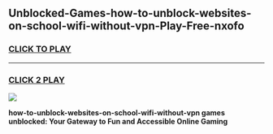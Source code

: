 
## Unblocked-Games-how-to-unblock-websites-on-school-wifi-without-vpn-Play-Free-nxofo
<h3>
<a href="https://premium76.site?title=how-to-unblock-websites-on-school-wifi-without-vpn&ref=18A1">CLICK TO PLAY</a></h3>
<hr>

<h3>
<a href="https://premium76.site?title=how-to-unblock-websites-on-school-wifi-without-vpn&ref=18A1">CLICK 2 PLAY</a>
  
</h3>

<a href="https://premium76.site?title=how-to-unblock-websites-on-school-wifi-without-vpn&ref=18A1"><img src="https://clearcache.store/games.png"></a>


**how-to-unblock-websites-on-school-wifi-without-vpn games unblocked: Your Gateway to Fun and Accessible Online Gaming**
